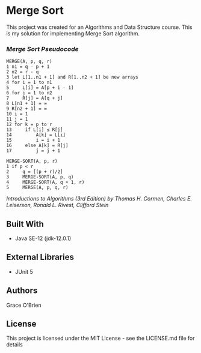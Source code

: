 # Merge Sort
This project was created for an Algorithms and Data Structure course. This is my solution for implementing Merge Sort algorithm.

### *Merge Sort Pseudocode*
```
MERGE(A, p, q, r)
1 n1 = q - p + 1
2 n2 = r - q
3 let L[1..n1 + 1] and R[1..n2 + 1] be new arrays
4 for i = 1 to n1
5     L[i] = A[p + i - 1]
6 for j = 1 to n2
7     R[j] = A[q + j]
8 L[n1 + 1] = ∞
9 R[n2 + 1] = ∞
10 i = 1
11 j = 1
12 for k = p to r
13     if L[i] ≤ R[j]
14         A[k] = L[i]
15         i = i + 1
16     else A[k] = R[j]
17         j = j + 1

MERGE-SORT(A, p, r)
1 if p < r
2     q = [(p + r)/2]
3     MERGE-SORT(A, p, q)
4     MERGE-SORT(A, q + 1, r)
5     MERGE(A, p, q, r)
```
*Introductions to Algorithms (3rd Edition) by Thomas H. Cormen, Charles E. Leiserson, Ronald L. Rivest, Clifford Stein*

## Built With
* Java SE-12 (jdk-12.0.1)

## External Libraries
* JUnit 5

## Authors
Grace O'Brien

## License
This project is licensed under the MIT License - see the LICENSE.md file for details
